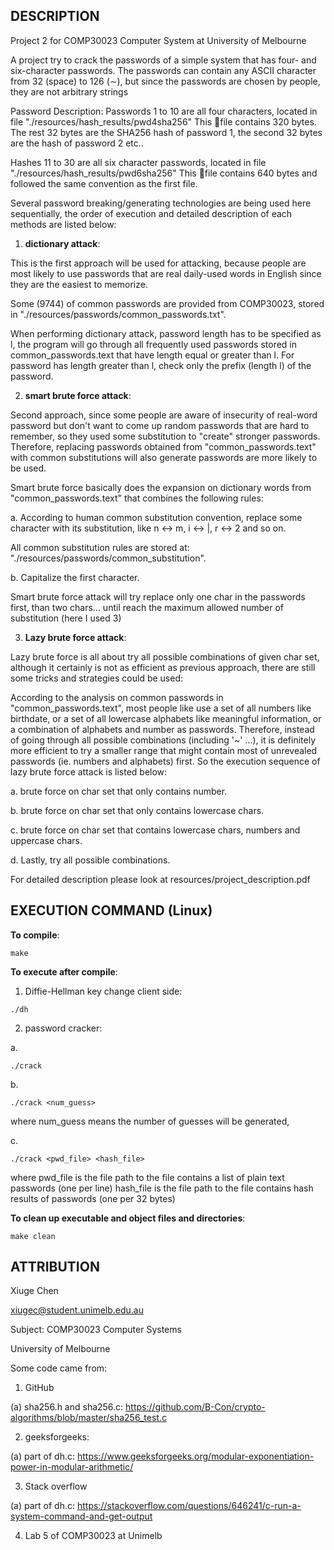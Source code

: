 ## DESCRIPTION

Project 2 for COMP30023 Computer System at University of Melbourne

A project try to crack the passwords of a simple system that has four- and
six-character passwords. The passwords can contain any ASCII character from 32
(space) to 126 (∼), but since the passwords are chosen by people, they are not
arbitrary strings

Password Description:
Passwords 1 to 10 are all four characters, located in file "./resources/hash_results/pwd4sha256"
This 􏰁file contains 320 bytes. The rest 32 bytes are the SHA256 hash of password 1,
the second 32 bytes are the hash of password 2 etc..

Hashes 11 to 30 are all six character passwords, located in file "./resources/hash_results/pwd6sha256"
This 􏰁file contains 640 bytes and followed the same convention as the first file.

Several password breaking/generating technologies are being used here sequentially,
the order of execution and detailed description of each methods are listed below:
1. **dictionary attack**:

This is the first approach will be used for attacking, because people are most likely
to use passwords that are real daily-used words in English since they are the
easiest to memorize.

Some (9744) of common passwords are provided from COMP30023, stored in "./resources/passwords/common_passwords.txt".

When performing dictionary attack, password length has to be specified as l,
the program will go through all frequently used passwords stored in common_passwords.text
that have length equal or greater than l. For password has length greater
than l, check only the prefix (length l) of the password.

2. **smart brute force attack**:

Second approach, since some people are aware of insecurity of real-word password
but don't want to come up random passwords that are hard to remember, so they
used some substitution to "create" stronger passwords. Therefore, replacing
passwords obtained from "common_passwords.text" with common substitutions will
also generate passwords are more likely to be used.

Smart brute force basically does the expansion on dictionary words from "common_passwords.text"
that combines the following rules:

a. According to human common substitution convention, replace some character
with its substitution, like n <-> m, i <-> |, r <-> 2 and so on.

All common substitution rules are stored at: "./resources/passwords/common_substitution".

b. Capitalize the first character.

Smart brute force attack will try replace only one char in the passwords first,
than two chars... until reach the maximum allowed number of substitution (here
I used 3)

3. **Lazy brute force attack**:

Lazy brute force is all about try all possible combinations of given char set,
although it certainly is not as efficient as previous approach, there are still
some tricks and strategies could be used:

According to the analysis on common passwords in "common_passwords.text", most people
like use a set of all numbers like birthdate, or a set of all lowercase alphabets
like meaningful information, or a combination of alphabets and number as passwords.
Therefore, instead of going through all possible combinations (including '~' ...),
it is definitely more efficient to try a smaller range that might contain most of
unrevealed passwords (ie. numbers and alphabets) first. So the execution sequence
of lazy brute force attack is listed below:

a. brute force on char set that only contains number.

b. brute force on char set that only contains lowercase chars.

c. brute force on char set that contains lowercase chars, numbers and uppercase chars.

d. Lastly, try all possible combinations.

For detailed description please look at resources/project_description.pdf

## EXECUTION COMMAND (Linux)

**To compile**:

`make`

**To execute after compile**:

1. Diffie-Hellman key change client side:

`./dh`

2. password cracker:

a.

`./crack`

b.

`./crack <num_guess>`

where num_guess means the number of guesses will be generated,

c.

`./crack <pwd_file> <hash_file>`

where pwd_file is the file path to the file contains a list of plain text passwords (one per line)
hash_file is the file path to the file contains hash results of passwords (one per 32 bytes)

**To clean up executable and object files and directories**:

`make clean`

## ATTRIBUTION
Xiuge Chen

xiugec@student.unimelb.edu.au

Subject: COMP30023 Computer Systems

University of Melbourne

Some code came from:
1. GitHub

  (a) sha256.h and sha256.c: https://github.com/B-Con/crypto-algorithms/blob/master/sha256_test.c

2. geeksforgeeks:

  (a) part of dh.c: https://www.geeksforgeeks.org/modular-exponentiation-power-in-modular-arithmetic/

3. Stack overflow

  (a) part of dh.c: https://stackoverflow.com/questions/646241/c-run-a-system-command-and-get-output

4. Lab 5 of COMP30023 at Unimelb
